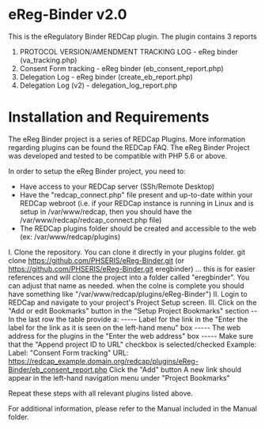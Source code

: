# eReg-Binder v2.0
This is the eRegulatory Binder REDCap plugin. The plugin contains 3 reports

1. PROTOCOL VERSION/AMENDMENT TRACKING LOG - eReg binder  (va_tracking.php)
2. Consent Form tracking - eReg binder (eb_consent_report.php)
3. Delegation Log - eReg binder (create_eb_report.php)
4. Delegation Log (v2) - delegation_log_report.php

# Installation and Requirements
The eReg Binder project is a series of REDCap Plugins. More information regarding plugins can be found the REDCap FAQ.
The eReg Binder Project was developed and tested to be compatible with PHP 5.6 or above.

In order to setup the eReg Binder project, you need to:
- Have access to your REDCap server (SSh/Remote Desktop)
- Have the "redcap_connect.php" file present and up-to-date within your REDCap webroot (i.e. if your REDCap instance is running in Linux and is setup in /var/www/redcap, then you should have the /var/www/redcap/redcap_connect.php file)
- The REDCap plugins folder should be created and accessible to the web (ex: /var/www/redcap/plugins)

I. Clone the repository. You can clone it directly in your plugins folder.
   git clone https://github.com/PHSERIS/eReg-Binder.git
   (or https://github.com/PHSERIS/eReg-Binder.git eregbinder) ... this is for easier references and will clone the project into a folder called "eregbinder". You can adjust that name as needed.
   when the colne is complete you should have something like "/var/www/redcap/plugins/eReg-Binder")
II. Login to REDCap and navigate to your project's Project Setup screen.
III. Click on the "Add or edit Bookmarks" button in the "Setup Project Bookmarks" section
-- In the last row the table provide a:
----- Label for the link in the "Enter the label for the link as it is seen on the left-hand menu" box
----- The web address for the plugins in the "Enter the web address" box
----- Make sure that the "Append project ID to URL" checkbox is selected/checked
Example:
Label: "Consent Form tracking"
URL: https://redcap_example.domain.org/redcap/plugins/eReg-Binder/eb_consent_report.php
Click the "Add" button
A new link should appear in the left-hand navigation menu under "Project Bookmarks"

Repeat these steps with all relevant plugins listed above.

For additional information, please refer to the Manual included in the Manual folder.
